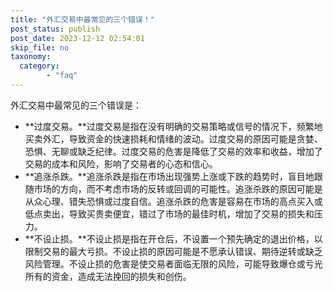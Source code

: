 ```yaml
---
title: "外汇交易中最常见的三个错误！"
post_status: publish
post_date: 2023-12-12 02:54:01
skip_file: no
taxonomy:
  category:
        - "faq"
---
```


外汇交易中最常见的三个错误是：

- **过度交易。**过度交易是指在没有明确的交易策略或信号的情况下，频繁地买卖外汇，导致资金的快速损耗和情绪的波动。过度交易的原因可能是贪婪、恐惧、无聊或缺乏纪律。过度交易的危害是降低了交易的效率和收益，增加了交易的成本和风险，影响了交易者的心态和信心。
- **追涨杀跌。**追涨杀跌是指在市场出现强势上涨或下跌的趋势时，盲目地跟随市场的方向，而不考虑市场的反转或回调的可能性。追涨杀跌的原因可能是从众心理、错失恐惧或过度自信。追涨杀跌的危害是容易在市场的高点买入或低点卖出，导致买贵卖便宜，错过了市场的最佳时机，增加了交易的损失和压力。
- **不设止损。**不设止损是指在开仓后，不设置一个预先确定的退出价格，以限制交易的最大亏损。不设止损的原因可能是不愿承认错误、期待逆转或缺乏风险管理。不设止损的危害是使交易者面临无限的风险，可能导致爆仓或亏光所有的资金，造成无法挽回的损失和创伤。
